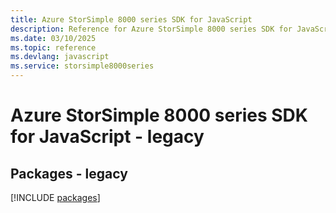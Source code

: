 ```yaml
---
title: Azure StorSimple 8000 series SDK for JavaScript
description: Reference for Azure StorSimple 8000 series SDK for JavaScript
ms.date: 03/10/2025
ms.topic: reference
ms.devlang: javascript
ms.service: storsimple8000series
---
```

# Azure StorSimple 8000 series SDK for JavaScript - legacy
## Packages - legacy
[!INCLUDE [packages](storsimple-8000-series-index.md)]